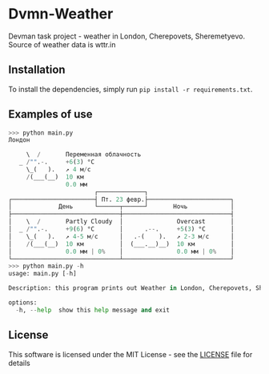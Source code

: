 # Dvmn-Weather
Devman task project - weather in London, Cherepovets, Sheremetyevo.
Source of weather data is wttr.in

## Installation
To install the dependencies, simply run ```pip install -r requirements.txt```.

## Examples of use
```python
>>> python main.py
Лондон

     \  /       Переменная облачность
   _ /"".-.     +6(3) °C
     \_(   ).   ↗ 4 м/c
     /(___(__)  10 км
                0.0 мм
                        ┌─────────────┐
┌───────────────────────┤ Пт. 23 февр.├───────────────────────┐
│             День      └──────┬──────┘       Ночь            │
├──────────────────────────────┼──────────────────────────────┤
│    \  /       Partly Cloudy  │               Overcast       │
│  _ /"".-.     +9(6) °C       │      .--.     +5(3) °C       │
│    \_(   ).   ↗ 4-5 м/c      │   .-(    ).   ↗ 2-3 м/c      │
│    /(___(__)  10 км          │  (___.__)__)  10 км          │
│               0.0 мм | 0%    │               0.0 мм | 0%    │
└──────────────────────────────┴──────────────────────────────┘
>>> python main.py -h
usage: main.py [-h]

Description: this program prints out Weather in London, Cherepovets, Sheremetyevo

options:
  -h, --help  show this help message and exit
```

## License
This software is licensed under the MIT License - see the [LICENSE](https://github.com/vdesyatke/Dvmn-Weather/blob/master/LICENSE) file for details
